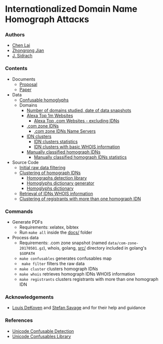 # Іntеrnɑtⅰonɑlⅰzеⅾ Dоmɑⅰn Nɑmе Hоmоɡrɑρh Attɑсκѕ

### Authors
* [Chen Lai](https://github.com/claigit)
* [Zhongrong Jian](https://github.com/miaolegewang)
* [J. Sidrach](https://github.com/jsidrach)

### Contents
* Documents
  * [Proposal](docs/proposal.pdf)
  * [Paper](docs/paper.pdf)
* Data
  * [Confusable homoglyphs](data/confusables.txt)
  * Domains
    * [Number of domains studied, date of data snapshots](data/filtered-domains.txt)
    * [Alexa Top 1m Websites](data/alexa-top-1m-20170501.gz)
      * [Alexa Top .com Websites - excluding IDNs](data/alexa-top-not-idn-20170501.gz)
    * [.com zone IDNs](data/com-zone-idn-20170501.gz)
      * [.com zone IDNs Name Servers](data/com-zone-ns-idn-20170501.gz)
    * [IDN clusters](data/clustered-idns-20170501.csv)
      * [IDN clusters statistics](data/stats-clustered-domains.csv)
      * [IDN clusters with basic WHOIS information](data/clustered-idns-whois-20170501.csv)
    * [Manually classified homograph IDNs](data/manually-classified-idns-20170501.csv)
      * [Manually classified homograph IDNs statistics](data/stats-classified-domains.txt)
* Source Code
  * [Initial raw data filtering](src/filter_domains.sh)
  * [Clustering of homograph IDNs](src/cluster_homographs.go)
    * [Homographs detection library](src/homographs/homographs.go)
    * [Homoglyphs dictionary generator](src/homographs/generate_confusables.go)
    * [Homoglyphs dictionary](src/homographs/confusables_map.go)
  * [Retrieval of IDNs WHOIS information](src/whois_homographs.sh)
  * [Clustering of registrants with more than one homograph IDN](src/cluster_registrants.py)

### Commands
* Generate PDFs
  * Requirements: xelatex, bibtex
  * Run ```make all``` inside the [docs/](docs/) folder
* Process data
  * Requirements: .com zone snapshot (named ```data/com-zone-20170501.gz```), whois, golang, [src/](src/) directory included in golang's ```$GOPATH```
  * ```make confusables``` generates confusables map
  * ``` make filter``` filters the raw data
  * ```make cluster``` clusters homograph IDNs
  * ```make whois``` retrieves homograph IDNs WHOIS information
  * ```make registrants``` clusters registrants with more than one homograph IDN

### Acknowledgements
* [Louis DeKoven](http://ldekoven.com) and [Stefan Savage](https://cseweb.ucsd.edu/~savage/)  and for their help and guidance

### References
* [Unicode Confusable Detection](http://www.unicode.org/reports/tr39/#Confusable_Detection)
* [Unicode Confusables Library](https://github.com/mtibben/confusables)
